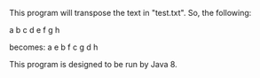 This program will transpose the text in "test.txt".
So, the following:

a b c d
e f g h

becomes:
a e
b f
c g
d h

This program is designed to be run by Java 8.
